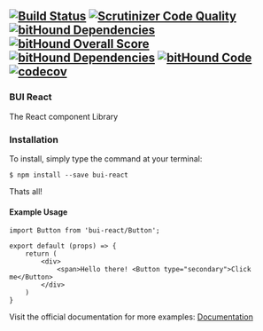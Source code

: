 [![Build Status](https://travis-ci.org/iAmao/Bui-react.svg?branch=master)](https://travis-ci.org/iAmao/Bui-react) [![Scrutinizer Code Quality](https://scrutinizer-ci.com/g/iAmao/Bui-react/badges/quality-score.png?b=master)](https://scrutinizer-ci.com/g/iAmao/Bui-react/?branch=master) [![bitHound Dependencies](https://www.bithound.io/github/iAmao/Bui-react/badges/dependencies.svg)](https://www.bithound.io/github/iAmao/Bui-react/master/dependencies/npm) [![bitHound Overall Score](https://www.bithound.io/github/iAmao/Bui-react/badges/score.svg)](https://www.bithound.io/github/iAmao/Bui-react) [![bitHound Dependencies](https://www.bithound.io/github/iAmao/Bui-react/badges/dependencies.svg)](https://www.bithound.io/github/iAmao/Bui-react/master/dependencies/npm) [![bitHound Code](https://www.bithound.io/github/iAmao/Bui-react/badges/code.svg)](https://www.bithound.io/github/iAmao/Bui-react) [![codecov](https://codecov.io/gh/iAmao/Bui-react/branch/master/graph/badge.svg)](https://codecov.io/gh/iAmao/Bui-react)
---
### BUI React
The React component Library

### Installation
To install, simply type the command at your terminal:
```
$ npm install --save bui-react
```

Thats all!

#### Example Usage
```
import Button from 'bui-react/Button';

export default (props) => {
    return (
        <div>
            <span>Hello there! <Button type="secondary">Click me</Button>
        </div>
    )
}

```
Visit the official documentation for more examples: [Documentation](https://bui-react.herokuapp.com/)